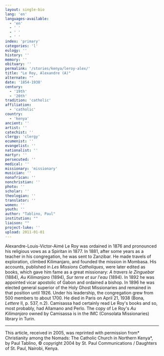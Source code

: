 ```yaml
---
layout: single-bio
lang: 'en'
languages-available:
  - 'en'
  - ' '
  - ' '
  - ' '
index: 'primary'
categories: 'l'
eulogy: ''
history: ''
memory: ''
obituary: ''
permalink: '/stories/kenya/leroy-alex/'
title: "Le Roy, Alexandre (A)"
alternate: ""
date: '1854-1938'
century:
  - '19th'
  - '20th'
tradition: 'catholic'
affiliation:
  - 'catholic'
country:
  - 'kenya'
ancient: ''
artist: ''
catechist: ''
clergy: 'clergy'
ecumenist: ''
evangelist: ''
nationalist: ''
martyr: ''
persecuted: ''
medical: ''
missionary: 'missionary'
musician: ''
nonafrican: ''
nonchristian: ''
photo: ''
scholar: ''
theologian: ''
translator: ''
women: ''
youth: ''
author: "Tablino, Paul"
institution: ""
liaison: ""
project-luke: ''
upload: 2011-01-01
---
```




Alexandre-Louis-Victor-Aimé Le Roy was ordained in 1876 and pronounced his religious vows as a Spiritan in 1877. In 1881, after some years as a teacher in his congregation, he was sent to Zanzibar. He made travels of exploration, climbed Kilimanjaro, and founded the mission in Mombasa. His accounts, published in *Les Missions Catholiques*, were later edited as books, which gave him fame as a great missionary: *A travers le Zinguebar* (1884), *Au Kilimanjaro* (1894), *Sur terre et sur l'eau*  (1894). In 1892 he was appointed vicar apostolic of Gabon and ordained a bishop. In 1896 he was elected general superior of the Holy Ghost Missionaries and remained in that position until 1926. Under his leadership, the congregation grew from 500 members to about 1700. He died in Paris on April 21, 1938 (Bona, *Lettere* II, p. 537, n.2). Camisassa had certainly read Le Roy's books and so, most probably, had Allamano and Perlo. The copy of Le Roy's *Au Kilimanjaro* owned by Camisassa is in the IMC (Consolata Missionaries) library in Turin.



---

This article, received in 2005, was reprinted with permission from* Christianity among the Nomads: The Catholic Church in Northern Kenya*, by Paul Tablino, © copyright 2004 by St. Paul Communications / Daughters of St. Paul, Nairobi, Kenya.
